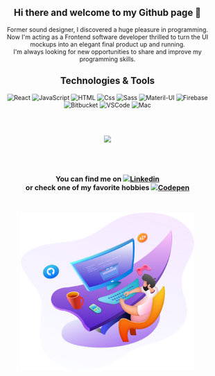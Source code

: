 <h2 align="center">Hi there and welcome to my Github page 👋</h2>

<p align="center">
    Former sound designer, I discovered a huge pleasure in programming.<br/>
    Now I'm acting as a Frontend software developer thrilled to turn the UI mockups into an elegant final product up and running.<br/>
    I'm always looking for new opportunities to share and improve my programming skills.
</p>

<h2 align="center">Technologies & Tools</h2>

<p align="center">
  <img alt="React" src="https://img.shields.io/badge/React-61DAFB?logo=react&logoColor=white&style=flat" />
  <img alt="JavaScript" src="https://img.shields.io/badge/JavaScript-F7DF1E?logo=javascript&logoColor=white&style=flat" />
  <img alt="HTML" src="https://img.shields.io/badge/HTML-E34F26?logo=html5&logoColor=white&style=flat" />
  <img alt="Css" src="https://img.shields.io/badge/CSS-1572B6?logo=css3&logoColor=white&style=flat" />
  <img alt="Sass" src="https://img.shields.io/badge/Sass-CC6699?logo=sass&logoColor=white&style=flat" />
  <img alt="Materil-UI" src="https://img.shields.io/badge/Material&#8211UI-0081CB?logo=material-ui&logoColor=white&style=flat" />
  <!-- <img alt="GraphQl" src="https://img.shields.io/badge/GraphQL-E10098?logo=graphql&logoColor=white&style=for-the-badge" /> -->
  <img alt="Firebase" src="https://img.shields.io/badge/Firebase-FFCA28?logo=firebase&logoColor=white&style=flat" />
  <img alt="Bitbucket" src="https://img.shields.io/badge/Bitbuket-0052CC?logo=bitbucket&logoColor=white&style=flat" />
  <img alt="VSCode" src="https://img.shields.io/badge/VSCode-007ACC?logo=visualstudiocode&logoColor=white&style=flat" />
  <img alt="Mac" src="https://img.shields.io/badge/macOS-000000?logo=macos&logoColor=white&style=flat" />
</p>

<br/>
<br/>

<p align="center">
<!--   [![Anurag's GitHub stats](https://github-readme-stats.vercel.app/api?username=GutuGaluppo&show_icons=true&theme=radical)](https://github.com/anuraghazra/github-readme-stats)
   -->
<!--   <img
  src="https://github-readme-stats.vercel.app/api?username=GutuGaluppo&title_color=fc438c&icon_color=e9ca45&text_color=a8fdf5&bg_color=45,000000,292f34&custom_title=Gutu+Galuppo's+GitHub+Stats&show_icons=true"
/> -->

 <img src="https://github-readme-stats.vercel.app/api?username=GutuGaluppo&theme=radical&custom_title=Gutu+Galuppo's+GitHub+Stats&show_icons=true" />

<!-- <img src="https://github-readme-stats.vercel.app/api/wakatime?username=GutuGaluppo&theme=radical&layout=compact" /> -->
</p>

<br/>
<br/>

<h3 align="center">
  You can find me on
    <a href="https://www.linkedin.com/in/augusto-galuppo-b687b824/">
    <img
      alt="Linkedin"
      src="https://img.shields.io/badge/Linkedin-000?logo=linkedin&logoColor=white"
    />
  </a>
    <br/>
    or check one of my favorite hobbies
  <a href="https://codepen.io/gutugaluppo">
    <img
      alt="Codepen"
      src="https://img.shields.io/badge/Codepen-000000?logo=codepen&logoColor=white"
    />
  </a>  
</h3>
<br/>
<p align="center">
  <img src="/PngItem_42822.png" alt="frontend-ilustration" width="400" />
</p>




<!-- Some refs -->

<!-- 
https://simpleicons.org/?q=codepen
https://aleksandarpopovic.com/Easiest-way-to-set-up-your-Github-profile-page/ 
https://github.com/anuraghazra/github-readme-stats
https://towardsdatascience.com/build-a-stunning-readme-for-your-github-profile-9b80434fe5d7
https://github.com/abhisheknaiidu
-->
